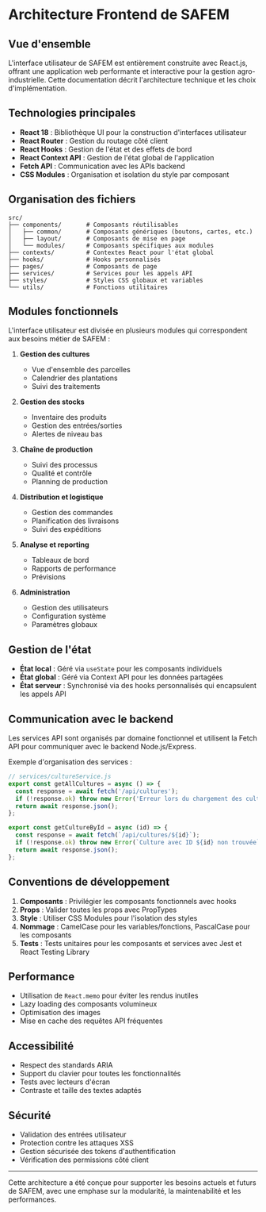 # Architecture Frontend de SAFEM

## Vue d'ensemble

L'interface utilisateur de SAFEM est entièrement construite avec React.js, offrant une application web performante et interactive pour la gestion agro-industrielle. Cette documentation décrit l'architecture technique et les choix d'implémentation.

## Technologies principales

- **React 18** : Bibliothèque UI pour la construction d'interfaces utilisateur
- **React Router** : Gestion du routage côté client
- **React Hooks** : Gestion de l'état et des effets de bord
- **React Context API** : Gestion de l'état global de l'application
- **Fetch API** : Communication avec les APIs backend
- **CSS Modules** : Organisation et isolation du style par composant

## Organisation des fichiers

```
src/
├── components/       # Composants réutilisables
│   ├── common/       # Composants génériques (boutons, cartes, etc.)
│   ├── layout/       # Composants de mise en page
│   └── modules/      # Composants spécifiques aux modules
├── contexts/         # Contextes React pour l'état global
├── hooks/            # Hooks personnalisés
├── pages/            # Composants de page
├── services/         # Services pour les appels API
├── styles/           # Styles CSS globaux et variables
└── utils/            # Fonctions utilitaires
```

## Modules fonctionnels

L'interface utilisateur est divisée en plusieurs modules qui correspondent aux besoins métier de SAFEM :

1. **Gestion des cultures**
   - Vue d'ensemble des parcelles
   - Calendrier des plantations
   - Suivi des traitements

2. **Gestion des stocks**
   - Inventaire des produits
   - Gestion des entrées/sorties
   - Alertes de niveau bas

3. **Chaîne de production**
   - Suivi des processus
   - Qualité et contrôle
   - Planning de production

4. **Distribution et logistique**
   - Gestion des commandes
   - Planification des livraisons
   - Suivi des expéditions

5. **Analyse et reporting**
   - Tableaux de bord
   - Rapports de performance
   - Prévisions

6. **Administration**
   - Gestion des utilisateurs
   - Configuration système
   - Paramètres globaux

## Gestion de l'état

- **État local** : Géré via `useState` pour les composants individuels
- **État global** : Géré via Context API pour les données partagées
- **État serveur** : Synchronisé via des hooks personnalisés qui encapsulent les appels API

## Communication avec le backend

Les services API sont organisés par domaine fonctionnel et utilisent la Fetch API pour communiquer avec le backend Node.js/Express.

Exemple d'organisation des services :

```js
// services/cultureService.js
export const getAllCultures = async () => {
  const response = await fetch('/api/cultures');
  if (!response.ok) throw new Error('Erreur lors du chargement des cultures');
  return await response.json();
};

export const getCultureById = async (id) => {
  const response = await fetch(`/api/cultures/${id}`);
  if (!response.ok) throw new Error(`Culture avec ID ${id} non trouvée`);
  return await response.json();
};
```

## Conventions de développement

1. **Composants** : Privilégier les composants fonctionnels avec hooks
2. **Props** : Valider toutes les props avec PropTypes
3. **Style** : Utiliser CSS Modules pour l'isolation des styles
4. **Nommage** : CamelCase pour les variables/fonctions, PascalCase pour les composants
5. **Tests** : Tests unitaires pour les composants et services avec Jest et React Testing Library

## Performance

- Utilisation de `React.memo` pour éviter les rendus inutiles
- Lazy loading des composants volumineux
- Optimisation des images
- Mise en cache des requêtes API fréquentes

## Accessibilité

- Respect des standards ARIA
- Support du clavier pour toutes les fonctionnalités
- Tests avec lecteurs d'écran
- Contraste et taille des textes adaptés

## Sécurité

- Validation des entrées utilisateur
- Protection contre les attaques XSS
- Gestion sécurisée des tokens d'authentification
- Vérification des permissions côté client

---

Cette architecture a été conçue pour supporter les besoins actuels et futurs de SAFEM, avec une emphase sur la modularité, la maintenabilité et les performances.
